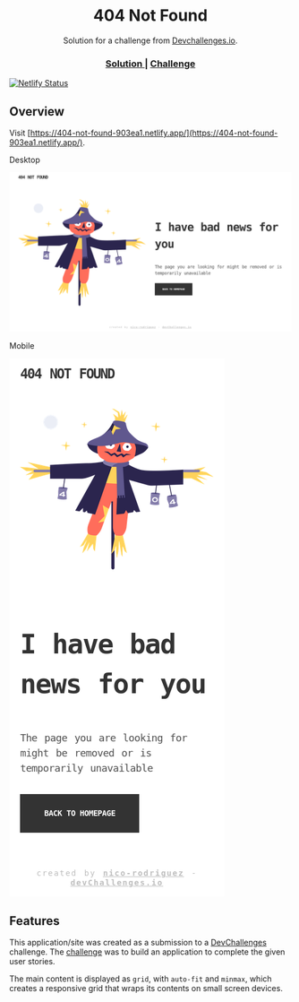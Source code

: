 <h1 align="center">404 Not Found</h1>

<div align="center">
   Solution for a challenge from  <a href="http://devchallenges.io" target="_blank">Devchallenges.io</a>.
</div>

<div align="center">
  <h3>
    <a href="https://404-not-found-903ea1.netlify.app/">
      Solution
    </a>
    <span> | </span>
    <a href="https://devchallenges.io/challenges/wBunSb7FPrIepJZAg0sY">
      Challenge
    </a>
  </h3>
</div>

[![Netlify Status](https://api.netlify.com/api/v1/badges/6c870a4e-9cee-4ca1-b281-75bde5e5eba6/deploy-status)](https://app.netlify.com/sites/404-not-found-903ea1/deploys)

## Overview

Visit [https://404-not-found-903ea1.netlify.app/](https://404-not-found-903ea1.netlify.app/).

Desktop

![screenshot](./doc-images/screenshot-desktop.png)

Mobile

![screenshot](./doc-images/screenshot-mobile.png)

## Features

This application/site was created as a submission to a [DevChallenges](https://devchallenges.io/challenges) challenge. The [challenge](https://devchallenges.io/challenges/wBunSb7FPrIepJZAg0sY) was to build an application to complete the given user stories.

The main content is displayed as `grid`, with `auto-fit` and `minmax`, which creates a responsive grid that wraps its contents on small screen devices.
